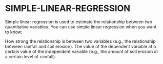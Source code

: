 # SIMPLE-LINEAR-REGRESSION
Simple linear regression is used to estimate the relationship between two quantitative variables. You can use simple linear regression when you want to know:

How strong the relationship is between two variables (e.g., the relationship between rainfall and soil erosion).
The value of the dependent variable at a certain value of the independent variable (e.g., the amount of soil erosion at a certain level of rainfall).
